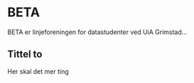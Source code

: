 # BETA

BETA er linjeforeningen for datastudenter ved UiA Grimstad...

## Tittel to

Her skal det mer ting
